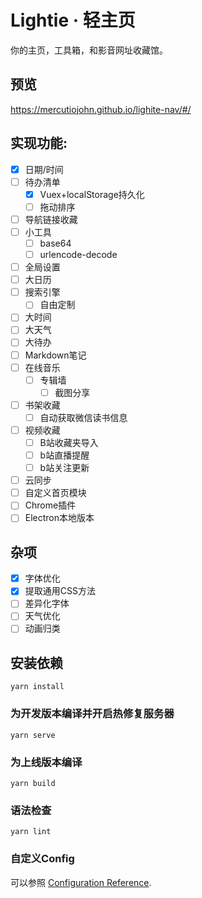 # Lightie · 轻主页

你的主页，工具箱，和影音网址收藏馆。

## 预览

https://mercutiojohn.github.io/lighite-nav/#/

## 实现功能:

- [x] 日期/时间
- [ ] 待办清单
  - [x] Vuex+localStorage持久化
  - [ ] 拖动排序
- [ ] 导航链接收藏
- [ ] 小工具
  - [ ] base64
  - [ ] urlencode-decode
- [ ] 全局设置
- [ ] 大日历
- [ ] 搜索引擎
  - [ ] 自由定制
- [ ] 大时间
- [ ] 大天气
- [ ] 大待办
- [ ] Markdown笔记
- [ ] 在线音乐
  - [ ] 专辑墙
    - [ ] 截图分享
- [ ] 书架收藏
  - [ ] 自动获取微信读书信息
- [ ] 视频收藏
  - [ ] B站收藏夹导入
  - [ ] b站直播提醒
  - [ ] b站关注更新
- [ ] 云同步
- [ ] 自定义首页模块
- [ ] Chrome插件
- [ ] Electron本地版本
## 杂项
- [x] 字体优化
- [x] 提取通用CSS方法
- [ ] 差异化字体
- [ ] 天气优化
- [ ] 动画归类
## 安装依赖
```
yarn install
```

### 为开发版本编译并开启热修复服务器
```
yarn serve
```

### 为上线版本编译
```
yarn build
```

### 语法检查
```
yarn lint
```

### 自定义Config
可以参照 [Configuration Reference](https://cli.vuejs.org/config/).
